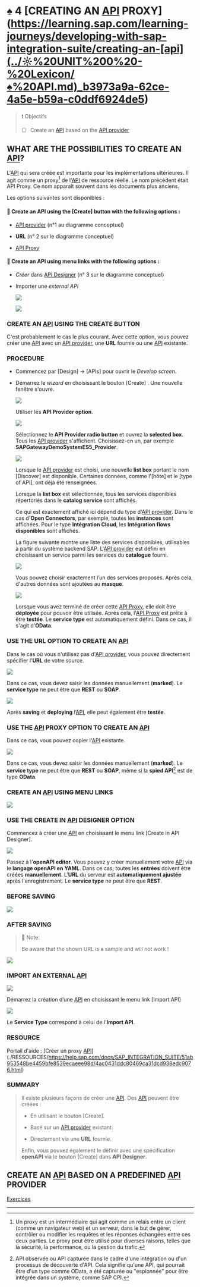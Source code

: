# ♠ 4 [CREATING AN [API](../☼%20UNIT%200%20-%20Lexicon/♠%20API.md) PROXY](<https://learning.sap.com/learning-journeys/developing-with-sap-integration-suite/creating-an-[api](../☼%20UNIT%200%20-%20Lexicon/♠%20API.md)_b3973a9a-62ce-4a5e-b59a-c0ddf6924de5>)

> :exclamation: Objectifs
>
> - [ ] Create an [API](../☼%20UNIT%200%20-%20Lexicon/♠%20API.md) based on the [API provider](../☼%20UNIT%200%20-%20Lexicon/♠%20API%20Provider.md)

## WHAT ARE THE POSSIBILITIES TO CREATE AN [API](../☼%20UNIT%200%20-%20Lexicon/♠%20API.md)?

L'[API](../☼%20UNIT%200%20-%20Lexicon/♠%20API.md) qui sera créée est importante pour les implémentations ultérieures. Il agit comme un proxy[^1] de l'[API](../☼%20UNIT%200%20-%20Lexicon/♠%20API.md) de ressource réelle. Le nom précédent était API Proxy. Ce nom apparaît souvent dans les documents plus anciens.

Les options suivantes sont disponibles :

#### :small_red_triangle_down: **Create an API using the [Create] button with the following options** :

- [API provider](../☼%20UNIT%200%20-%20Lexicon/♠%20API%20Provider.md) (n°1 au diagramme conceptuel)

- **URL** (n° 2 sur le diagramme conceptuel)

- [API Proxy](../☼%20UNIT%200%20-%20Lexicon/♠%20API%20Proxy.md)

#### :small_red_triangle_down: **Create an API using menu links with the following options** :

- _Créer_ dans [API Designer](../☼%20UNIT%200%20-%20Lexicon/♠%20API%20Designer.md) (n° 3 sur le diagramme conceptuel)

- Importer une _external API_

  ![](./RESSOURCES/CLD900_20_U3L4_001.png)

  ![](./RESSOURCES/CLD900_20_U3L4_002.png)

### CREATE AN [API](../☼%20UNIT%200%20-%20Lexicon/♠%20API.md) USING THE CREATE BUTTON

C'est probablement le cas le plus courant. Avec cette option, vous pouvez créer une [API](../☼%20UNIT%200%20-%20Lexicon/♠%20API.md) avec un [API provider](../☼%20UNIT%200%20-%20Lexicon/♠%20API%20Provider.md), une **URL** fournie ou une [API](../☼%20UNIT%200%20-%20Lexicon/♠%20API.md) existante.

### PROCEDURE

- Commencez par [Design] → [APIs] pour ouvrir le _Develop screen_.

- Démarrez le _wizard_ en choisissant le bouton [Create] . Une nouvelle fenêtre s'ouvre.

  ![](./RESSOURCES/CLD900_U3_L4_02.png)

  Utiliser les **API Provider option**.

  ![](./RESSOURCES/CLD900_20_U3L4_005.png)

  Sélectionnez le **API Provider radio button** et ouvrez la **selected box**. Tous les [API provider](../☼%20UNIT%200%20-%20Lexicon/♠%20API%20Provider.md) s'affichent. Choisissez-en un, par exemple **SAPGatewayDemoSystemES5_Provider**.

  ![](./RESSOURCES/CLD900_20_U3L4_006_scr.png)

  Lorsque le [API provider](../☼%20UNIT%200%20-%20Lexicon/♠%20API%20Provider.md) est choisi, une nouvelle **list box** portant le nom [Discover] est disponible. Certaines données, comme l'[hôte] et le [type of API], ont déjà été renseignées.

  Lorsque la **list box** est sélectionnée, tous les services disponibles répertoriés dans le **catalog service** sont affichés.

  Ce qui est exactement affiché ici dépend du type d'[API provider](../☼%20UNIT%200%20-%20Lexicon/♠%20API%20Provider.md). Dans le cas d'**Open Connectors**, par exemple, toutes les **instances** sont affichées. Pour le type **Intégration Cloud**, les **Intégration flows disponibles** sont affichés.

  La figure suivante montre une liste des services disponibles, utilisables à partir du système backend SAP. L'[API provider](../☼%20UNIT%200%20-%20Lexicon/♠%20API%20Provider.md) est défini en choisissant un service parmi les services du **catalogue** fourni.

  ![](./RESSOURCES/CLD900_20_U3L4_007_scr.png)

  Vous pouvez choisir exactement l’un des services proposés. Après cela, d'autres données sont ajoutées au **masque**.

  ![](./RESSOURCES/CLD900_20_U3L4_008_scr.png)

  Lorsque vous avez terminé de créer cette [API Proxy](../☼%20UNIT%200%20-%20Lexicon/♠%20API%20Proxy.md), elle doit être **déployée** pour pouvoir être utilisée. Après cela, l'[API Proxy](../☼%20UNIT%200%20-%20Lexicon/♠%20API%20Proxy.md) est prête à être **testée**. Le **service type** est automatiquement défini. Dans ce cas, il s'agit d'**OData**.

### USE THE URL OPTION TO CREATE AN [API](../☼%20UNIT%200%20-%20Lexicon/♠%20API.md)

Dans le cas où vous n'utilisez pas d'[API provider](../☼%20UNIT%200%20-%20Lexicon/♠%20API%20Provider.md), vous pouvez directement spécifier l'**URL** de votre source.

![](./RESSOURCES/CLD900_20_U3L4_009.png)

Dans ce cas, vous devez saisir les données manuellement (**marked**). Le **service type** ne peut être que **REST** ou **SOAP**.

![](./RESSOURCES/CLD900_20_U3L4_010_scr.png)

Après **saving** et **deploying** l’[API](../☼%20UNIT%200%20-%20Lexicon/♠%20API.md), elle peut également être **testée**.

### USE THE [API](../☼%20UNIT%200%20-%20Lexicon/♠%20API.md) PROXY OPTION TO CREATE AN [API](../☼%20UNIT%200%20-%20Lexicon/♠%20API.md)

Dans ce cas, vous pouvez copier l'[API](../☼%20UNIT%200%20-%20Lexicon/♠%20API.md) existante.

![](./RESSOURCES/CLD900_20_U3L4_011_scr.png)

Dans ce cas, vous devez saisir les données manuellement (**marked**). Le **service type** ne peut être que **REST** ou **SOAP**, même si la **spied API**[^2] est de type **OData**.

### CREATE AN [API](../☼%20UNIT%200%20-%20Lexicon/♠%20API.md) USING MENU LINKS

![](./RESSOURCES/CLD900_20_U3L4_012.png)

### USE THE CREATE IN [API](../☼%20UNIT%200%20-%20Lexicon/♠%20API.md) DESIGNER OPTION

Commencez à créer une [API](../☼%20UNIT%200%20-%20Lexicon/♠%20API.md) en choisissant le menu link [Create in API Designer].

![](./RESSOURCES/CLD900_20_U3L4_013_scr.png)

Passez à l'**openAPI editor**. Vous pouvez y créer manuellement votre [API](../☼%20UNIT%200%20-%20Lexicon/♠%20API.md) via le **langage openAPI en YAML**. Dans ce cas, toutes les **entrées** doivent être créées **manuellement**. L'**URL** du serveur est **automatiquement ajustée** après l'enregistrement. Le **service type** ne peut être que **REST**.

### BEFORE SAVING

![](./RESSOURCES/CLD900_20_U3L4_014_scr.png)

### AFTER SAVING

> :pushpin: Note:
>
> Be aware that the shown URL is a sample and will not work !

![](./RESSOURCES/CLD900_20_U3L4_015_scr.png)

### IMPORT AN EXTERNAL [API](../☼%20UNIT%200%20-%20Lexicon/♠%20API.md)

![](./RESSOURCES/CLD900_20_U3L4_016.png)

Démarrez la création d’une [API](../☼%20UNIT%200%20-%20Lexicon/♠%20API.md) en choisissant le menu link [Import API]

![](./RESSOURCES/CLD900_20_U3L4_017_scr.png)

Le **Service Type** correspond à celui de l'**Import API**.

### RESOURCE

Portail d'aide : [Créer un proxy [API](../☼%20UNIT%200%20-%20Lexicon/♠%20API.md)](./RESSOURCES/https://help.sap.com/docs/SAP_INTEGRATION_SUITE/51ab953548be4459bfe8539ecaeee98d/4ac0431ddc80469ca31dcd938edc9076.html)

### SUMMARY

> Il existe plusieurs façons de créer une [API](../☼%20UNIT%200%20-%20Lexicon/♠%20API.md). Des [API](../☼%20UNIT%200%20-%20Lexicon/♠%20API.md) peuvent être créées :
>
> - En utilisant le bouton [Create].
>
> - Basé sur un [API provider](../☼%20UNIT%200%20-%20Lexicon/♠%20API%20Provider.md) existant.
>
> - Directement via une **URL** fournie.
>
> Enfin, vous pouvez également le définir avec une spécification **openAPI** via le bouton [Create] dans **API Designer**.

## CREATE AN [API](../☼%20UNIT%200%20-%20Lexicon/♠%20API.md) BASED ON A PREDEFINED [API](../☼%20UNIT%200%20-%20Lexicon/♠%20API.md) PROVIDER

[Exercices](<https://learning.sap.com/learning-journeys/developing-with-sap-integration-suite/creating-an-[api](../☼%20UNIT%200%20-%20Lexicon/♠%20API.md)_b3973a9a-62ce-4a5e-b59a-c0ddf6924de5>)

---

[^1]: Un proxy est un intermédiaire qui agit comme un relais entre un client (comme un navigateur web) et un serveur, dans le but de gérer, contrôler ou modifier les requêtes et les réponses échangées entre ces deux parties. Le proxy peut être utilisé pour diverses raisons, telles que la sécurité, la performance, ou la gestion du trafic.
[^2]: API observée ou API capturée dans le cadre d'une intégration ou d'un processus de découverte d'API. Cela signifie qu'une API, qui pourrait être d'un type comme OData, a été capturée ou "espionnée" pour être intégrée dans un système, comme SAP CPI.
